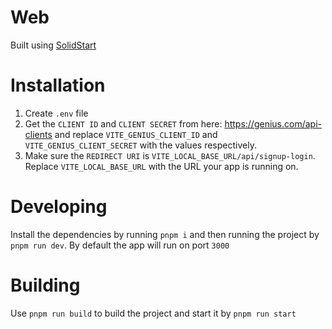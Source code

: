 # Web

Built using [SolidStart](https://start.solidjs.com)

# Installation

1. Create `.env` file
2. Get the `CLIENT ID` and `CLIENT SECRET` from here: https://genius.com/api-clients and replace `VITE_GENIUS_CLIENT_ID` and `VITE_GENIUS_CLIENT_SECRET` with the values respectively.
3. Make sure the `REDIRECT URI` is `VITE_LOCAL_BASE_URL/api/signup-login`. Replace `VITE_LOCAL_BASE_URL` with the URL your app is running on. 

# Developing

Install the dependencies by running `pnpm i` and then running the project by `pnpm run dev`. By default the app will run on port `3000`

# Building

Use `pnpm run build` to build the project and start it by `pnpm run start`
